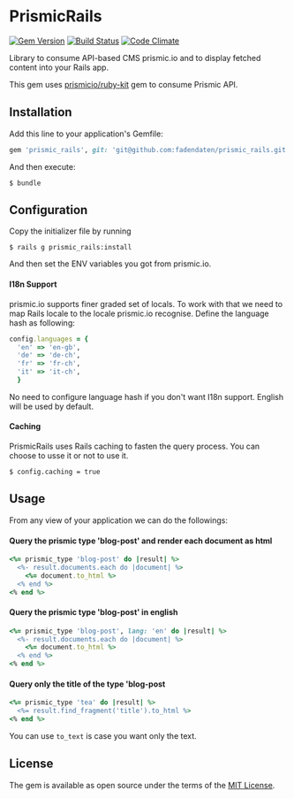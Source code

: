 # PrismicRails
[![Gem Version](https://badge.fury.io/rb/prismic_rails.svg)](https://badge.fury.io/rb/prismic_rails)
[![Build Status](https://travis-ci.org/fadendaten/prismic_rails.svg?branch=master)](https://travis-ci.org/fadendaten/prismic_rails)
[![Code Climate](https://codeclimate.com/github/fadendaten/prismic_rails.png)](https://codeclimate.com/github/fadendaten/prismic_rails)

Library to consume API-based CMS prismic.io and to display fetched content into your Rails app.

This gem uses [prismicio/ruby-kit](https://github.com/prismicio/ruby-kit) gem to consume Prismic API.

## Installation

Add this line to your application's Gemfile:

```ruby
gem 'prismic_rails', git: 'git@github.com:fadendaten/prismic_rails.git'
```

And then execute:

    $ bundle

## Configuration

Copy the initializer file by running

    $ rails g prismic_rails:install

And then set the ENV variables you got from prismic.io.

#### I18n Support

prismic.io supports finer graded set of locals. To work with that we need to map
Rails locale to the locale prismic.io recognise.
Define the language hash as following:

```ruby
config.languages = {
  'en' => 'en-gb',
  'de' => 'de-ch',
  'fr' => 'fr-ch',
  'it' => 'it-ch',
  }
```
No need to configure language hash if you don't want I18n support. English will be used by default.


#### Caching

PrismicRails uses Rails caching to fasten the query process. You can choose to usse it or not to use it.

    $ config.caching = true

## Usage

From any view of your application we can do the followings:


  
#### Query the prismic type 'blog-post' and render each document as html

```ruby
<%= prismic_type 'blog-post' do |result| %>
  <%- result.documents.each do |document| %>
    <%= document.to_html %>
  <% end %>
<% end %>
```

#### Query the prismic type 'blog-post' in english

```ruby
<%= prismic_type 'blog-post', lang: 'en' do |result| %>
  <%- result.documents.each do |document| %>
    <%= document.to_html %>
  <% end %>
<% end %>
```

#### Query only the title of the type 'blog-post

```ruby
<%= prismic_type 'tea' do |result| %>
  <%= result.find_fragment('title').to_html %>
<% end %>
```

You can use `to_text` is case you want only the text. 

## License

The gem is available as open source under the terms of the [MIT License](http://opensource.org/licenses/MIT).

